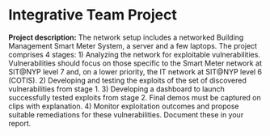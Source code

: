 # Integrative Team Project

**Project description:**
The network setup includes a networked Building Management Smart Meter System, a server and a few laptops. The project comprises 4 stages: 1) Analyzing the network for exploitable vulnerabilities. Vulnerabilities should focus on those specific to the Smart Meter network at SIT@NYP level 7 and, on a lower priority, the IT network at SIT@NYP level 6 (COTIS). 2) Developing and testing the exploits of the set of discovered vulnerabilities from stage 1. 3) Developing a dashboard to launch successfully tested exploits from stage 2. Final demos must be captured on clips with explanation. 4) Monitor exploitation outcomes and propose suitable remediations for these vulnerabilities. Document these in your report.
